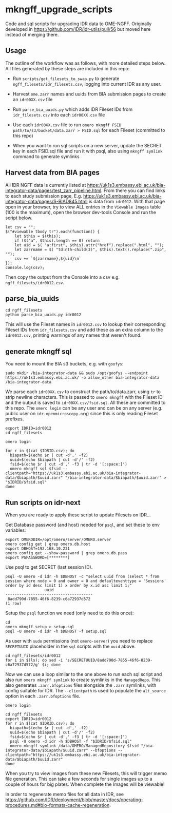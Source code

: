 mkngff_upgrade_scripts
======================

Code and sql scripts for upgrading IDR data to OME-NGFF. Originally developed in https://github.com/IDR/idr-utils/pull/56 but
moved here instead of merging there.

Usage
-----

The outline of the workflow was as follows, with more detailed steps below. All
files generated by these steps are included in this repo:

 - Run `scripts/get_filesets_to_swap.py` to generate `ngff_filesets/idr_filesets.csv`, logging into current IDR as any user.

 - Harvest `ome.zarr` names and uuids from BIA submission pages to create an `idr00XX.csv` file

 - Run `parse_bia_uuids.py` which adds IDR Fileset IDs from `idr_filesets.csv` into each `idr00XX.csv` file

 - Use each `idr00XX.csv` file to run `omero mkngff FSID path/to/s3/bucket/data.zarr > FSID.sql` for each Fileset (committed to this repo)

 - When you want to run sql scripts on a new server, update the SECRET key in each FSID.sql file and run it with psql, also using `mkngff symlink` command to generate symlinks




Harvest data from BIA pages
---------------------------

All IDR NGFF data is currently listed at https://uk1s3.embassy.ebi.ac.uk/bia-integrator-data/pages/test_zarr_pipeline.html. From there you can find links to each study submission page, E.g. https://uk1s3.embassy.ebi.ac.uk/bia-integrator-data/pages/S-BIAD845.html is data from `idr0012`. With that page open in your browser, try to view ALL entries in the `Viewable Images` table (100 is the maximum), open the browser dev-tools Console and run the script below.

```
let csv = "";
$("#viewable tbody tr").each(function() {
    let $this = $(this);
    if ($("a", $this).length == 0) return
    let uid = $( "a:first", $this).attr("href").replace(".html", "");
    let zarrname = $( "td:nth-child(3)", $this).text().replace(".zip", "");
    csv += `${zarrname},${uid}\n`
});
console.log(csv);
```

Then copy the output from the Console into a csv e.g. `ngff_filesets/idr0012.csv`.


parse_bia_uuids
---------------

```
cd ngff_filesets
python parse_bia_uuids.py idr0012
```

This will use the Fileset names in `idr0012.csv` to lookup their corresponding Fileset IDs from `idr_filesets.csv` and add these as an extra column to the `idr0012.csv`, printing warnings of any names that weren't found.


generate mkngff sql
-------------------

You need to mount the BIA s3 buckets, e.g. with `goofys`:

```
sudo mkdir /bia-integrator-data && sudo /opt/goofys --endpoint https://uk1s3.embassy.ebi.ac.uk/ -o allow_other bia-integrator-data /bia-integrator-data
```

We parse each `idr00XX.csv` to construct the path/to/data.zarr, using `tr` to strip newline characters. This is passed to `omero mkngff` with the Fileset ID and the output is saved to `idr00XX.csv/fsid.sql`. All these are committed to this repo.
The `omero login` can be any user and can be on any server (e.g. public user on `idr.openmicroscopy.org`) since this is only reading Fileset prefixes.

```
export IDRID=idr0012
cd ngff_filesets

omero login

for r in $(cat $IDRID.csv); do
  biapath=$(echo $r | cut -d',' -f2)
  uuid=$(echo $biapath | cut -d'/' -f2)
  fsid=$(echo $r | cut -d',' -f3 | tr -d '[:space:]')
  omero mkngff sql $fsid --clientpath="https://uk1s3.embassy.ebi.ac.uk/bia-integrator-data/$biapath/$uuid.zarr" "/bia-integrator-data/$biapath/$uuid.zarr" > "$IDRID/$fsid.sql"
done
```


Run scripts on idr-next
-----------------------

When you are ready to apply these script to update Filesets on IDR...

Get Database password (and host) needed for `psql`, and set these to env variables:

```
export OMERODIR=/opt/omero/server/OMERO.server
omero config get | grep omero.db.host
export DBHOST=192.168.10.231
omero config get --show-password | grep omero.db.pass
export PGPASSWORD=[********]
```

Use psql to get SECRET (last session ID).

```
psql -U omero -d idr -h $DBHOST -c "select uuid from (select * from session where node = 0 and owner = 0 and defaulteventtype = 'Sessions' order by id desc limit 1) x order by x.id asc limit 1;"
                 uuid                 
--------------------------------------
 8add790d-7855-46f6-8239-c6a72937d572
(1 row)
```

Setup the `psql` function we need (only need to do this once):
```
cd
omero mkngff setup > setup.sql
psql -U omero -d idr -h $DBHOST -f setup.sql
```

As user with `sudo` permissions (not `omero-server`) you need to replace `SECRETUUID` placeholder in the `sql` scripts with the `uuid` above.

```
cd ngff_filesets/idr0012
for i in $(ls); do sed -i 's/SECRETUUID/8add790d-7855-46f6-8239-c6a72937d572/g' $i; done
```

Now we can use a loop similar to the one above to run each sql script and also run `omero mkngff symlink` to create symlinks in the `ManagedRepo`.
This also generates `.zarr.bfoptions` files alongside the `.zarr` symlinks, with config suitable for IDR.
The `--clientpath` is used to populate the `alt_source` option in each `.zarr.bfoptions` file.

```
omero login

cd ngff_filesets
export IDRID=idr0012
for r in $(cat $IDRID.csv); do
  biapath=$(echo $r | cut -d',' -f2)
  uuid=$(echo $biapath | cut -d'/' -f2)
  fsid=$(echo $r | cut -d',' -f3 | tr -d '[:space:]')
  psql -U omero -d idr -h $DBHOST -f "$IDRID/$fsid.sql"
  omero mkngff symlink /data/OMERO/ManagedRepository $fsid "/bia-integrator-data/$biapath/$uuid.zarr" --bfoptions --clientpath="https://uk1s3.embassy.ebi.ac.uk/bia-integrator-data/$biapath/$uuid.zarr"
done
```

When you try to view images from these new Filesets, this will trigger memo file generation. This can take a few seconds for single images up to a couple of hours for big plates. When complete the Images will be viewable!

In order to regenerate memo files for all data in IDR, see https://github.com/IDR/deployment/blob/master/docs/operating-procedures.md#bio-formats-cache-regeneration.
